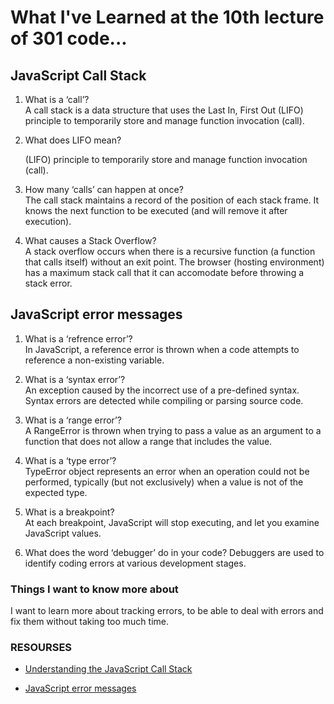 # What I've Learned at the 10th lecture of 301 code...


##  JavaScript Call Stack 

1. What is a ‘call’?                 
   A call stack is a data structure that uses the Last In, First Out (LIFO) principle to temporarily store and manage function invocation (call).

2. What does LIFO mean?

   (LIFO) principle to temporarily store and manage function invocation (call).

3. How many ‘calls’ can happen at once?           
   The call stack maintains a record of the position of each stack frame. It knows the next function to be executed (and will remove it after execution).

4. What causes a Stack Overflow?                       
   A stack overflow occurs when there is a recursive function (a function that calls itself) without an exit point. The browser (hosting environment) has a maximum stack call that it can accomodate before throwing a stack error. 

## JavaScript error messages

1. What is a ‘refrence error’?                 
   In JavaScript, a reference error is thrown when a code attempts to reference a non-existing variable.

2. What is a ‘syntax error’?                 
   An exception caused by the incorrect use of a pre-defined syntax. Syntax errors are detected while compiling or parsing source code.
  
3. What is a ‘range error’?          
   A RangeError is thrown when trying to pass a value as an argument to a function that does not allow a range that includes the value.    

4. What is a ‘type error’?             
   TypeError object represents an error when an operation could not be performed, typically (but not exclusively) when a value is not of the expected type.
           
5. What is a breakpoint?                 
   At each breakpoint, JavaScript will stop executing, and let you examine JavaScript values.     

6. What does the word ‘debugger’ do in your code?
   Debuggers are used to identify coding errors at various development stages.



### Things I want to know more about

  I want to learn more about tracking errors, to be able to deal with errors and fix them without taking too much time.

### RESOURSES

 - [Understanding the JavaScript Call Stack](https://www.freecodecamp.org/news/understanding-the-javascript-call-stack-861e41ae61d4/) 

  - [JavaScript error messages](https://developer.mozilla.org/en-US/docs/Web/JavaScript/Reference/Errors)




